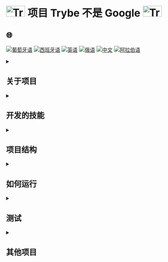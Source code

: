 # <img src="https://cdn-icons-png.flaticon.com/128/1822/1822921.png" alt="Trybe Logo" width="52" height="30" /> 项目 Trybe 不是 Google <img src="https://cdn-icons-png.flaticon.com/128/1822/1822921.png" alt="Trybe Logo" width="52" height="30" />

## 🌐 
[![葡萄牙语](https://img.shields.io/badge/Português-green)](https://github.com/SamuelRocha91/trybeIsNotGoogle/blob/main/README.md)
[![西班牙语](https://img.shields.io/badge/Español-yellow)](https://github.com/SamuelRocha91/trybeIsNotGoogle/blob/main/README_es.md)
[![英语](https://img.shields.io/badge/English-blue)](https://github.com/SamuelRocha91/trybeIsNotGoogle/blob/main/README_en.md)
[![俄语](https://img.shields.io/badge/Русский-lightgrey)](https://github.com/SamuelRocha91/trybeIsNotGoogle/blob/main/README_ru.md)
[![中文](https://img.shields.io/badge/中文-red)](https://github.com/SamuelRocha91/trybeIsNotGoogle/blob/main/README_ch.md)
[![阿拉伯语](https://img.shields.io/badge/العربية-orange)](https://github.com/SamuelRocha91/trybeIsNotGoogle/blob/main/README_ar.md)

<details>
<summary> 
  <h2>
    关于项目
  </h2>
</summary>

该应用程序是一个文件管理和搜索操作系统，允许在文本文件中映射术语的出现。 该项目分为两个主要模块：

1. **文件管理模块**：负责附加和管理系统中的文本文件。
2. **搜索模块**：负责对附加的文件执行搜索操作，查找文档中的特定术语。

该项目**不执行语义分析**或同义词搜索。

</details>

<details>
<summary><h2>开发的技能</h2></summary>

在该项目中，练习了以下技能：

- 操作 **堆栈**；
- 操作 **双端队列**；
- 操作 **节点和链表**；
- 操作 **双向链表**；
- 操作 `.txt` 文件。

</details>

<details>
<summary><h2>项目结构</h2></summary>

该项目的目录和文件结构如下：

```
.
├── dev-requirements.txt           # 开发要求
├── pyproject.toml                 # Python 项目配置
├── README.md                      # 文档文件
├── requirements.txt               # 生产环境要求
├── setup.cfg                      # 其他设置配置
├── setup.py                       # 项目安装脚本
├── statics                        # 包含示例文件的目录
│   ├── arquivo_teste.csv
│   ├── arquivo_teste.txt
│   ├── nome_pedro.txt
│   ├── novo_paradigma_globalizado-min.txt
│   └── novo_paradigma_globalizado.txt
├── tests                          # 测试目录
│   ├── __init__.py
│   ├── test_file_management.py
│   ├── test_file_process.py
│   ├── test_queue.py
│   └── test_word_search.py
├── ting_file_management           # 文件管理模块
│   ├── file_management.py         # 文件管理主代码
│   ├── file_process.py            # 文件处理
│   ├── __init__.py
│   └── queue.py                   # 队列实现 (Queue)
├── ting_word_searches             # 词汇搜索模块
│   ├── __init__.py
│   └── word_search.py             # 搜索术语功能
└── trybe.yml                      # Trybe 项目配置
```

</details>

<details>
<summary><h2>如何运行</h2></summary>

### 先决条件

在开始之前，请确保您的计算机上安装了 Python。 按照以下步骤安装项目依赖项：

1. 克隆存储库：
   ```bash
   git clone git@github.com:SamuelRocha91/trybeIsNotGoogle.git
   ```

2. 进入项目目录：
   ```bash
   cd project-trybe-not-google
   ```

3. 安装依赖项：
   ```bash
   pip install -r requirements.txt
   ```

4. 要运行项目，请使用以下命令：
   ```bash
   python -m ting_file_management.file_management
   ```

</details>

<details>
<summary><h2>测试</h2></summary>

要运行测试，请使用以下命令：

```bash
pytest
```

测试位于 `tests` 目录中，涵盖了文件管理、单词搜索和队列操作的主要功能。

</details>

<details>
<summary><h2>其他项目</h2></summary>

-  [餐厅订单](https://github.com/SamuelRocha91/restaurantOrders/blob/main/README_ch.md)
-  [脚本](https://github.com/SamuelRocha91/scripts/blob/main/README_ch.md)
-  [算法](https://github.com/SamuelRocha91/Algorithms/blob/main/README_ch.md)

</details>
